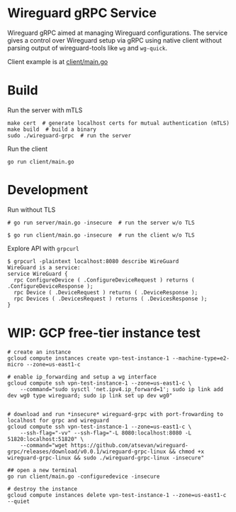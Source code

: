 # Wireguard gRPC Service 

Wireguard gRPC aimed at managing Wireguard configurations. 
The service gives a control over Wireguard setup via gRPC using native client without parsing output of wireguard-tools like `wg` and `wg-quick`.

Client example is at [client/main.go](client/main.go)

# Build

Run the server with mTLS
```
make cert  # generate localhost certs for mutual authentication (mTLS)
make build  # build a binary
sudo ./wireguard-grpc  # run the server
```

Run the client
```
go run client/main.go
```

# Development

Run without TLS
```
# go run server/main.go -insecure  # run the server w/o TLS
```

```
$ go run client/main.go -insecure  # run the client w/o TLS
```

Explore API with `grpcurl`
```
$ grpcurl -plaintext localhost:8080 describe WireGuard
WireGuard is a service:
service WireGuard {
  rpc ConfigureDevice ( .ConfigureDeviceRequest ) returns ( .ConfigureDeviceResponse );
  rpc Device ( .DeviceRequest ) returns ( .DeviceResponse );
  rpc Devices ( .DevicesRequest ) returns ( .DevicesResponse );
}
```


# WIP: GCP free-tier instance test
```
# create an instance
gcloud compute instances create vpn-test-instance-1 --machine-type=e2-micro --zone=us-east1-c

# enable ip_forwarding and setup a wg interface
gcloud compute ssh vpn-test-instance-1 --zone=us-east1-c \
    --command="sudo sysctl 'net.ipv4.ip_forward=1'; sudo ip link add dev wg0 type wireguard; sudo ip link set up dev wg0" 


# download and run *insecure* wireguard-grpc with port-frowarding to localhost for grpc and wireguard
gcloud compute ssh vpn-test-instance-1 --zone=us-east1-c \
    --ssh-flag="-vv" --ssh-flag="-L 8080:localhost:8080 -L 51820:localhost:51820" \
    --command="wget https://github.com/atsevan/wireguard-grpc/releases/download/v0.0.1/wireguard-grpc-linux && chmod +x wireguard-grpc-linux && sudo ./wireguard-grpc-linux -insecure"

## open a new terminal
go run client/main.go -configuredevice -insecure

# destroy the instance
gcloud compute instances delete vpn-test-instance-1 --zone=us-east1-c --quiet
```
